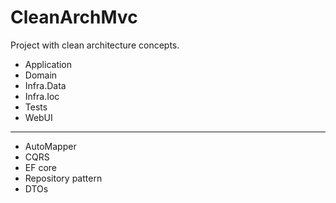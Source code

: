 # CleanArchMvc
Project with clean architecture concepts.
- Application
- Domain
- Infra.Data
- Infra.Ioc
- Tests
- WebUI
---
- AutoMapper
- CQRS
- EF core
- Repository pattern
- DTOs
